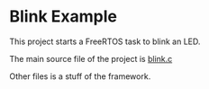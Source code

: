 # Blink Example

This project starts a FreeRTOS task to blink an LED.

The main source file of the project is [blink.c](main/blink.c)

Other files is a stuff of the framework.
